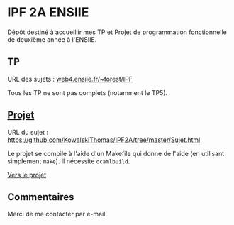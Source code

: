 # IPF 2A ENSIIE

Dépôt destiné à accueillir mes TP et Projet de programmation fonctionnelle de deuxième année à l'ENSIIE.

## TP

URL des sujets : [web4.ensiie.fr/~forest/IPF](http://web4.ensiie.fr/~forest/IPF/)

Tous les TP ne sont pas complets (notamment le TP5). 

## [Projet](https://github.com/KowalskiThomas/IPF2A/tree/master/Projet)

URL du sujet : https://github.com/KowalskiThomas/IPF2A/tree/master/Sujet.html

Le projet se compile à l'aide d'un Makefile qui donne de l'aide (en utilisant simplement `make`). Il nécessite `ocamlbuild`.

[Vers le projet](https://github.com/KowalskiThomas/IPF2A/tree/master/Projet)

## Commentaires

Merci de me contacter par e-mail.

